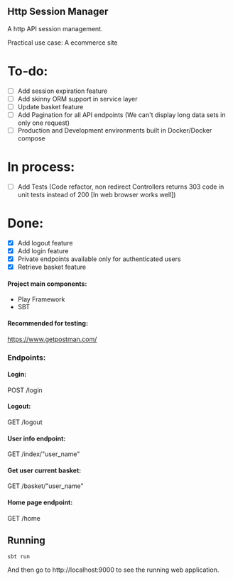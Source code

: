 
## Http Session Manager
A http API session management.

Practical use case: A ecommerce site


# To-do:
- [ ] Add session expiration feature
- [ ] Add skinny ORM support in service layer
- [ ] Update basket feature
- [ ] Add Pagination for all API endpoints (We can't display long data sets in only one request)
- [ ] Production and Development environments built in Docker/Docker compose

# In process:
- [ ] Add Tests (Code refactor, non redirect Controllers returns 303 code in unit tests instead of 200 [In web browser works well])
# Done:
- [x] Add logout feature
- [x] Add login feature
- [x] Private endpoints available only for authenticated users
- [x] Retrieve basket feature

#### Project main components:
* Play Framework
* SBT

#### Recommended for testing:
https://www.getpostman.com/


### Endpoints:

#### Login:
POST /login 

#### Logout:
GET /logout

#### User info endpoint:

GET  /index/"user_name" 

#### Get user current basket:

GET  /basket/"user_name"


#### Home page endpoint:
GET  /home


## Running

```
sbt run
```

And then go to http://localhost:9000 to see the running web application.

